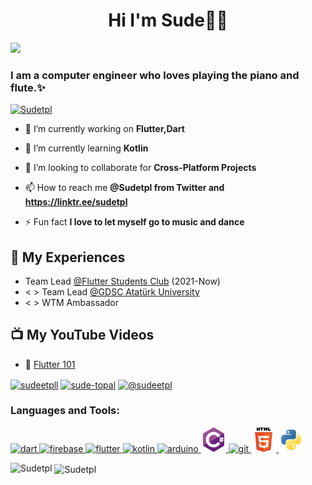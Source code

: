 <h1 align="center">Hi I'm Sude👋🏻</h1>

<img src="https://media.giphy.com/media/uQdd4DEKErrlm/giphy.gif"/>

<h3 >I am a computer engineer who loves playing the piano and flute.✨</h3>

<p align="left"> <a href="https://twitter.com/Sudetpl" target="blank"><img src="https://img.shields.io/twitter/follow/Sudetpl?logo=twitter&style=for-the-badge" alt="Sudetpl" /></a> </p>

- 🔭 I’m currently working on **Flutter,Dart**

- 🌱 I’m currently learning **Kotlin**

- 👯 I’m looking to collaborate for **Cross-Platform Projects**

- 📫 How to reach me **@Sudetpl from Twitter and https://linktr.ee/sudetpl**

- ⚡ Fun fact **I love to let myself go to music and dance**

## 💼 My Experiences

- Team Lead [@Flutter Students Club](https://linktr.ee/flutterstudentsclub) (2021-Now)
- < > Team Lead [@GDSC Atatürk University](https://gdsc.community.dev/ataturk-university/)
- < > WTM Ambassador


## 📺 My YouTube Videos 

- 💙 [Flutter 101](https://www.youtube.com/watch?v=9IHC7Ta3rYE&t=1331s)

<p align="left">
<a href="https://twitter.com/sudeetpll" target="blank"><img align="center" src="https://raw.githubusercontent.com/rahuldkjain/github-profile-readme-generator/master/src/images/icons/Social/twitter.svg" alt="sudeetpll" height="30" width="40" /></a>
<a href="https://www.linkedin.com/in/sude-topal/" target="blank"><img align="center" src="https://raw.githubusercontent.com/rahuldkjain/github-profile-readme-generator/master/src/images/icons/Social/linked-in-alt.svg" alt="sude-topal" height="30" width="40" /></a>
<a href="https://medium.com/@sudeetpl" target="blank"><img align="center" src="https://raw.githubusercontent.com/rahuldkjain/github-profile-readme-generator/master/src/images/icons/Social/medium.svg" alt="@sudeetpl" height="30" width="40" /></a>
</p>

<h3 align="left">Languages and Tools:</h3>
<p align="left"> <a href="https://dart.dev" target="_blank" rel="noreferrer"> <img src="https://www.vectorlogo.zone/logos/dartlang/dartlang-icon.svg" alt="dart" width="40" height="40"/> </a> <a href="https://firebase.google.com/" target="_blank" rel="noreferrer"> <img src="https://www.vectorlogo.zone/logos/firebase/firebase-icon.svg" alt="firebase" width="40" height="40"/> </a> <a href="https://flutter.dev" target="_blank" rel="noreferrer"> <img src="https://www.vectorlogo.zone/logos/flutterio/flutterio-icon.svg" alt="flutter" width="40" height="40"/> </a> <a href="https://kotlinlang.org" target="_blank" rel="noreferrer"> <img src="https://www.vectorlogo.zone/logos/kotlinlang/kotlinlang-icon.svg" alt="kotlin" width="40" height="40"/> </a> <a href="https://www.arduino.cc/" target="_blank" rel="noreferrer"> <img src="https://cdn.worldvectorlogo.com/logos/arduino-1.svg" alt="arduino" width="40" height="40"/> </a> <a href="https://www.w3schools.com/cs/" target="_blank" rel="noreferrer"> <img src="https://raw.githubusercontent.com/devicons/devicon/master/icons/csharp/csharp-original.svg" alt="csharp" width="40" height="40"/> </a> <a href="https://git-scm.com/" target="_blank" rel="noreferrer"> <img src="https://www.vectorlogo.zone/logos/git-scm/git-scm-icon.svg" alt="git" width="40" height="40"/> </a> <a href="https://www.w3.org/html/" target="_blank" rel="noreferrer"> <img src="https://raw.githubusercontent.com/devicons/devicon/master/icons/html5/html5-original-wordmark.svg" alt="html5" width="40" height="40"/> </a> <a href="https://www.python.org" target="_blank" rel="noreferrer"> <img src="https://raw.githubusercontent.com/devicons/devicon/master/icons/python/python-original.svg" alt="python" width="40" height="40"/> </a> </p>

<p><img align="left" src="https://github-readme-stats.vercel.app/api/top-langs?username=Sudetpl&show_icons=true&locale=en&layout=compact" alt="Sudetpl" /></p>

</b>

<p>&nbsp;<img align="center" src="https://github-readme-stats.vercel.app/api?username=Sudetpl&show_icons=true&locale=en" alt="Sudetpl" /></p>